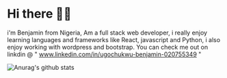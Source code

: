 # Hi there 👋👋

i'm Benjamin from Nigeria, Am a full stack web developer, i really enjoy learning languages and frameworks like React, javascript and Python, i also enjoy working with wordpress and bootstrap.  You can check me out on linkdin @  " www.linkedin.com/in/ugochukwu-benjamin-020755349 "

![Anurag's github stats](https://github-readme-stats.vercel.app/api?username=UgochukwuBenjamin)

